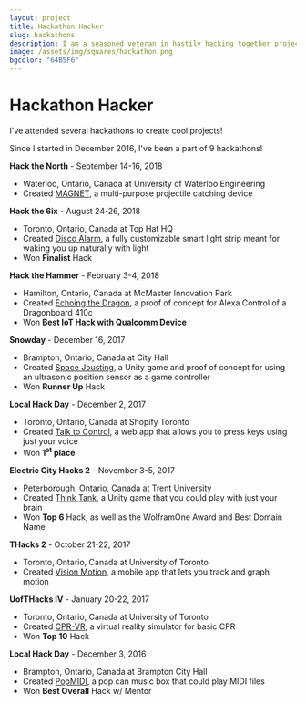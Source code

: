 ```yaml
---
layout: project
title: Hackathon Hacker
slug: hackathons
description: I am a seasoned veteran in hastily hacking together projects!
image: /assets/img/squares/hackathon.png
bgcolor: "64B5F6"
---
```


# Hackathon Hacker

I've attended several hackathons to create cool projects!

Since I started in December 2016, I've been a part of 9 hackathons!

**Hack the North** - September 14-16, 2018
* Waterloo, Ontario, Canada at University of Waterloo Engineering
* Created [MAGNET](/projects/magnet), a multi-purpose projectile catching device

**Hack the 6ix** - August 24-26, 2018
* Toronto, Ontario, Canada at Top Hat HQ
* Created [Disco Alarm](/projects/discoalarm), a fully customizable smart light strip meant for waking you up naturally with light
* Won **Finalist** Hack

**Hack the Hammer** - February 3-4, 2018
* Hamilton, Ontario, Canada at McMaster Innovation Park
* Created [Echoing the Dragon](/projects/echoingthedragon), a proof of concept for Alexa Control of a Dragonboard 410c
* Won **Best IoT Hack with Qualcomm Device**

**Snowday** - December 16, 2017
* Brampton, Ontario, Canada at City Hall
* Created [Space Jousting](/projects/spacejousting), a Unity game and proof of concept for using an ultrasonic position sensor as a game controller
* Won **Runner Up** Hack

**Local Hack Day** - December 2, 2017
* Toronto, Ontario, Canada at Shopify Toronto
* Created [Talk to Control](/projects/talk2control), a web app that allows you to press keys using just your voice
* Won **1<sup>st</sup> place**

**Electric City Hacks 2** - November 3-5, 2017
* Peterborough, Ontario, Canada at Trent University
* Created [Think Tank](/projects/thinktank), a Unity game that you could play with just your brain
* Won **Top 6** Hack, as well as the WolframOne Award and Best Domain Name

**THacks 2** - October 21-22, 2017
* Toronto, Ontario, Canada at University of Toronto
* Created [Vision Motion](/projects/visionmotion), a mobile app that lets you track and graph motion

**UofTHacks IV** - January 20-22, 2017
* Toronto, Ontario, Canada at University of Toronto
* Created [CPR-VR](/projects/cprvr), a virtual reality simulator for basic CPR
* Won **Top 10** Hack

**Local Hack Day** - December 3, 2016
* Brampton, Ontario, Canada at Brampton City Hall
* Created [PopMIDI](/projects/popmidi), a pop can music box that could play MIDI files
* Won **Best Overall** Hack w/ Mentor